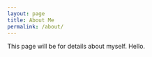 ```yaml
---
layout: page
title: About Me
permalink: /about/
---
```


This page will be for details about myself. Hello.